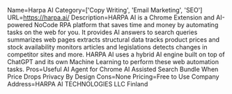 Name=Harpa AI
Category=['Copy Writing', 'Email Marketing', 'SEO']
URL=https://harpa.ai/
Description=HARPA AI is a Chrome Extension and AI-powered NoCode RPA platform that saves time and money by automating tasks on the web for you. It provides AI answers to search queries summarizes web pages extracts structural data tracks product prices and stock availability monitors articles and legislations detects changes in competitor sites and more. HARPA AI uses a hybrid AI engine built on top of ChatGPT and its own Machine Learning to perform these web automation tasks.
Pros=Useful AI Agent for Chrome AI Assisted Search Bundle When Price Drops Privacy By Design
Cons=None
Pricing=Free to Use
Company Address=HARPA AI TECHNOLOGIES LLC Finland
